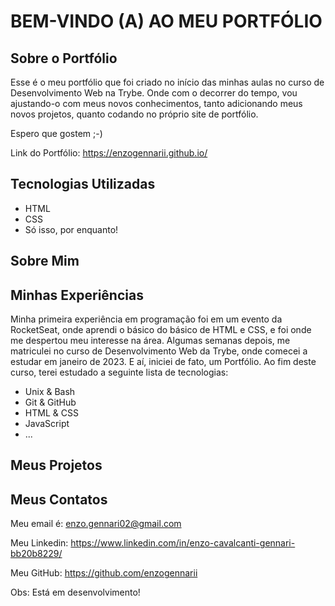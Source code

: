 # BEM-VINDO (A) AO MEU PORTFÓLIO

## Sobre o Portfólio

Esse é o meu portfólio que foi criado no início das minhas aulas no curso de Desenvolvimento Web na Trybe. Onde com o decorrer do tempo, vou ajustando-o com meus novos conhecimentos, tanto adicionando meus novos projetos, quanto codando no próprio site de portfólio.

Espero que gostem ;-)

Link do Portfólio:
https://enzogennarii.github.io/

## Tecnologias Utilizadas

- HTML
- CSS
- Só isso, por enquanto!

## Sobre Mim

## Minhas Experiências

Minha primeira experiência em programação foi em um evento da RocketSeat, onde aprendi o básico do básico de HTML e CSS, e foi onde me despertou meu interesse na área. Algumas semanas depois, me matriculei no curso de Desenvolvimento Web da Trybe, onde comecei a estudar em janeiro de 2023. E aí, iniciei de fato, um Portfólio.
Ao fim deste curso, terei estudado a seguinte lista de tecnologias:
- Unix & Bash
- Git & GitHub
- HTML & CSS
- JavaScript
- ...

## Meus Projetos

## Meus Contatos

Meu email é:
enzo.gennari02@gmail.com

Meu Linkedin:
https://www.linkedin.com/in/enzo-cavalcanti-gennari-bb20b8229/

Meu GitHub:
https://github.com/enzogennarii

Obs: Está em desenvolvimento!